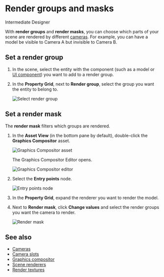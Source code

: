 # Render groups and masks

<span class="badge text-bg-primary">Intermediate</span>
<span class="badge text-bg-success">Designer</span>

With **render groups** and **render masks**, you can choose which parts of your scene are rendered by different [cameras](../cameras/index.md). For example, you can have a model be visible to Camera A but invisible to Camera B.

## Set a render group

1. In the scene, select the entity with the component (such as a model or [UI component](../../ui/add-a-ui-to-a-scene.md)) you want to add to a render group.

2. In the **Property Grid**, next to **Render group**, select the group you want the entity to belong to.

   ![Select render group](media/select-render-group.png)

## Set a render mask

The **render mask** filters which groups are rendered.

1. In the **Asset View** (in the bottom pane by default), double-click the **Graphics Compositor** asset.

   ![Graphics Compositor asset](media/graphics-compositor-asset.png)

   The Graphics Compositor Editor opens.

   ![Graphics Compositor editor](media/graphics-compositor-editor.png)

2. Select the **Entry points** node.

   ![Entry points node](media/entry-points-node.png)

3. In the **Property Grid**, expand the renderer you want to render the model.

4. Next to **Render mask**, click **Change values** and select the render groups you want the camera to render.

   ![Render mask](media/change-render-mask.png)

## See also

* [Cameras](../cameras/index.md)
* [Camera slots](../cameras/camera-slots.md)
* [Graphics compositor](index.md)
* [Scene renderers](scene-renderers.md)
* [Render textures](render-textures.md)